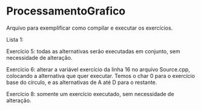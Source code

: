 # ProcessamentoGrafico

Arquivo para exemplificar como compilar e executar os exercícios.

Lista 1:
  
  Exercício 5: todas as alternativas serão executadas em conjunto, sem necessidade de alteração.
  
  Exercício 6: alterar a variável exercício da linha 16 no arquivo Source.cpp, colocando a alternativa que quer executar. Temos o char 0 para o exercício base do círculo, e as alternativas de A até D para o restante.
  
  Exercício 8: somente um exercício executado, sem necessidade de alteração.

